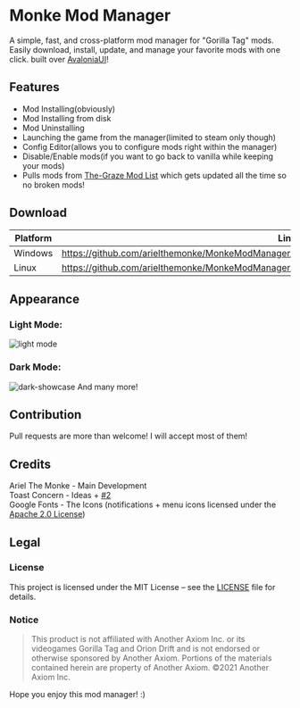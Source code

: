 # Monke Mod Manager
A simple, fast, and cross-platform mod manager for "Gorilla Tag" mods.  
Easily download, install, update, and manage your favorite mods with one click.
built over [AvaloniaUI](https://avaloniaui.net/)!

## Features
- Mod Installing(obviously)
- Mod Installing from disk
- Mod Uninstalling
- Launching the game from the manager(limited to steam only though)
- Config Editor(allows you to configure mods right within the manager)
- Disable/Enable mods(if you want to go back to vanilla while keeping your mods)
- Pulls mods from [The-Graze Mod List](https://github.com/The-Graze/MonkeModInfo) which gets updated all the time so no broken mods!

## Download
| Platform | Link                                                                                            |
| -------- | ----------------------------------------------------------------------------------------------- |
| Windows  | https://github.com/arielthemonke/MonkeModManager/releases/latest/download/MonkeModManager.exe   |
| Linux    | https://github.com/arielthemonke/MonkeModManager/releases/latest/download/MonkeModManager.Linux |

## Appearance
### Light Mode:
![light mode](https://github.com/arielthemonke/MonkeModManager/blob/main/Assets/light-showcase.png?raw=true)
### Dark Mode:
![dark-showcase](https://github.com/arielthemonke/MonkeModManager/blob/main/Assets/dark-showcase.png?raw=true)
And many more!

## Contribution
Pull requests are more than welcome! I will accept most of them!

## Credits
Ariel The Monke - Main Development </br>
Toast Concern - Ideas + [#2](https://github.com/arielthemonke/MonkeModManager/pull/2)</br>
Google Fonts - The Icons (notifications + menu icons licensed under the [Apache 2.0 License](https://www.apache.org/licenses/LICENSE-2.0.txt))

## Legal

### License
This project is licensed under the MIT License – see the [LICENSE](https://github.com/arielthemonke/MonkeModManager/blob/main/LICENSE) file for details.

### Notice
>This product is not affiliated with Another Axiom Inc. or its videogames Gorilla Tag and Orion Drift and is not endorsed or otherwise sponsored by Another Axiom. Portions of the materials contained herein are property of Another Axiom. ©2021 Another Axiom Inc.

Hope you enjoy this mod manager! :)
